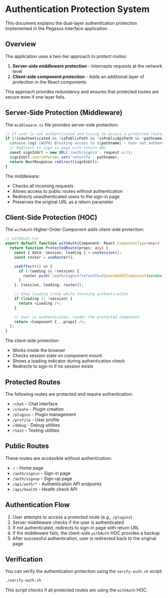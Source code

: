 # Authentication Protection System

This document explains the dual-layer authentication protection implemented in the Pegasus Interface application.

## Overview

The application uses a two-tier approach to protect routes:

1. **Server-side middleware protection** - Intercepts requests at the network level
2. **Client-side component protection** - Adds an additional layer of protection in the React components

This approach provides redundancy and ensures that protected routes are secure even if one layer fails.

## Server-Side Protection (Middleware)

The `middleware.ts` file provides server-side protection:

```typescript
// If user is not authenticated and trying to access a protected route, redirect to sign-in
if (!isAuthenticated && !isPublicPath && !isPublicApiPath && !pathname.startsWith('/api/auth/')) {
  console.log(`[AUTH] Blocking access to ${pathname} - User not authenticated`);
  // Redirect to sign in page with return URL
  const signInUrl = new URL('/auth/signin', request.url);
  signInUrl.searchParams.set('returnTo', pathname);
  return NextResponse.redirect(signInUrl);
}
```

The middleware:
- Checks all incoming requests
- Allows access to public routes without authentication
- Redirects unauthenticated users to the sign-in page
- Preserves the original URL as a return parameter

## Client-Side Protection (HOC)

The `withAuth` Higher-Order Component adds client-side protection:

```typescript
// withAuth.tsx
export default function withAuth(Component: React.ComponentType<any>) {
  return function ProtectedRoute(props: any) {
    const { data: session, loading } = useSession();
    const router = useRouter();

    useEffect(() => {
      if (!loading && !session) {
        router.push(`/auth/signin?returnTo=${encodeURIComponent(window.location.pathname)}`);
      }
    }, [session, loading, router]);

    // Show loading state while checking authentication
    if (loading || !session) {
      return <Loading />;
    }

    // User is authenticated, render the protected component
    return <Component {...props} />;
  };
}
```

The client-side protection:
- Works inside the browser
- Checks session state on component mount
- Shows a loading indicator during authentication check
- Redirects to sign-in if no session exists

## Protected Routes

The following routes are protected and require authentication:

- `/chat` - Chat interface
- `/create` - Plugin creation
- `/plugins` - Plugin management
- `/profile` - User profile
- `/debug` - Debug utilities
- `/test` - Testing utilities

## Public Routes

These routes are accessible without authentication:

- `/` - Home page
- `/auth/signin` - Sign-in page
- `/auth/signup` - Sign-up page
- `/api/auth/*` - Authentication API endpoints
- `/api/health` - Health check API

## Authentication Flow

1. User attempts to access a protected route (e.g., `/plugins`)
2. Server middleware checks if the user is authenticated
3. If not authenticated, redirects to sign-in page with return URL
4. If the middleware fails, the client-side `withAuth` HOC provides a backup
5. After successful authentication, user is redirected back to the original page

## Verification

You can verify the authentication protection using the `verify-auth.sh` script:

```bash
./verify-auth.sh
```

This script checks if all protected routes are using the `withAuth` HOC.
